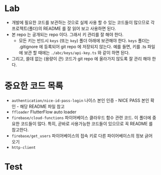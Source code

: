 # Lab

* 개발에 필요한 코드를 보관하는 것으로 실제 사용 할 수 있는 코드들이 많으므로 각 프로젝트(폴더)의 README 를 잘 읽어 보고 사용하면 된다.
* 본 repo 는 공개되는 repo 이다. 그래서 키 관리를 잘 해야 한다.
  * 모든 키는 반드시 `keys` (또는 `key`) 폴더 아래에 보관해야 한다. `keys` 폴더는 .gitignore 에 등록되어 git repo 에 저장되지 않는다.
    예를 들면, 키를 .ts 파일에 보관 할 때에는 `./abc/keys/api-key.ts` 와 같이 하면 된다.
* 그리고, 쓸데 없는 (용량이 큰) 코드가 git repo 에 올라가지 않도록 잘 관리 해야 한다.


# 중요한 코드 목록


* `authentication/nice-id-pass-login` 나이스 본인 인증 - NICE PASS 본인 확인 - 해당 README 파일 참고
* `ffloader` FlutterFlow auto loader
* `firebase/cloud-functions` 파이어베이스 클라우드 함수 관련 코드. 이 폴더에 중요한 코드들이 많다. 특히, 곧바로 사용가능한 코드들이 있으므로 꼭 README 를 참고한다.
* `firebase/get_users` 파이어베이스의 접속 키로 다른 파이어베이스의 정보 긁어 오기
* `http-client`

# Test

